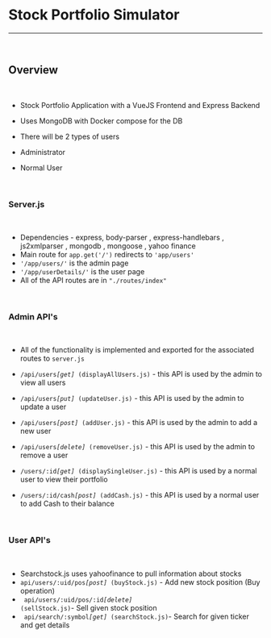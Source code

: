 <link href="style.css" rel="stylesheet" />

# Stock Portfolio Simulator

<hr>
</br>

## Overview

</br>

- Stock Portfolio Application with a VueJS Frontend and Express Backend
- Uses MongoDB with Docker compose for the DB

- There will be 2 types of users

- Administrator
- Normal User

</br>

### Server.js

</br>

- Dependencies - express, body-parser , express-handlebars , js2xmlparser , mongodb , mongoose , yahoo finance
- Main route for <code>app.get('/')</code> redirects to <code>'app/users'</code>
- <code>'/app/users/'</code> is the <k>admin page</k>
- <code>'/app/userDetails/'</code> is the <k>user page</k>
- All of the API routes are in <code>"./routes/index"</code>

</br>

### Admin API's

</br>

- All of the functionality is implemented and exported for the associated routes to <code>server.js</code>
- <code>/api/users<em>[get]</em> (displayAllUsers.js)</code> - this API is used by the admin to view all users
- <code>/api/users<em>[put]</em> (updateUser.js)</code> - this API is used by the admin to update a user
- <code>/api/users<em>[post]</em> (addUser.js)</code> - this API is used by the admin to add a new user
- <code>/api/users<em>[delete]</em> (removeUser.js)</code> - this API is used by the admin to remove a user

- <code>/users/:id<em>[get]</em> (displaySingleUser.js)</code> - this API is used by a normal user to view their portfolio
- <code>/users/:id/cash<em>[post]</em> (addCash.js)</code> - this API is used by a normal user to add Cash to their balance

</br>

### User API's

</br>

- <span>Searchstock.js</span> uses <span>yahoofinance</span> to pull information about stocks
- <code>api/users/:uid/pos<em>[post]</em> (buyStock.js)</code> - Add new stock position (Buy operation)
- <code> api/users/:uid/pos/:id<em>[delete]</em> (sellStock.js)</code>- Sell given stock position
- <code> api/search/:symbol<em>[get]</em> (searchStock.js)</code>- Search for given ticker and get details

